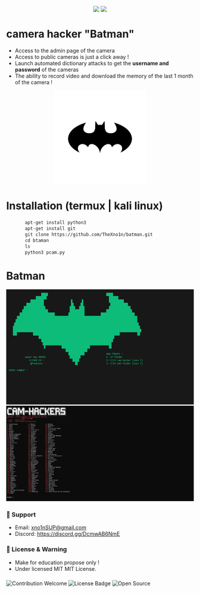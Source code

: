 <p align="center">
    <img src="https://img.shields.io/badge/version%200.1-camera%20hack-green" width="20%"/>
    <img src="https://img.shields.io/badge/license-MIT-green" width="10%"/>
</p>

# camera hacker "Batman"

* Access to the admin page of the camera
* Access to public cameras is just a click away !
* Launch automated dictionary attacks to get the **username and password** of the cameras
* The ability to record video and download the memory of the last 1 month of the camera !

<p align="center"><img src="file/batmanLOGO.webp" width="250"/></p>



# Installation (termux | kali linux)
           apt-get install python3
           apt-get install git
           git clone https://github.com/TheXno1n/batman.git
           cd btaman
           ls
           python3 pcam.py

# Batman
 <img alt="main " src="https://raw.githubusercontent.com/theXNO1N/batman/main/file/batmanmain.png">
 <img alt="public cam " src="https://raw.githubusercontent.com/theXNO1N/batman/main/file/Bcam.png">

###
### 🧰 Support
- Email: <xno1nSUP@gmail.com>
- Discord: https://discord.gg/DcmwAB6NmE

###
### 📜 License & Warning
- Make for education propose only !
- Under licensed MIT MIT License.
###

<P>
  <img src="https://img.shields.io/badge/contributions-welcome-brightgreen.svg?style=flat" alt="Contribution Welcome">
  <img src="https://img.shields.io/badge/License-GPLv3-blue.svg" alt="License Badge">
  <img src="https://badges.frapsoft.com/os/v3/open-source.svg?v=103" alt="Open Source">
</p>